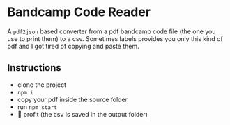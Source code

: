 # Bandcamp Code Reader
A `pdf2json` based converter from a pdf bandcamp code file (the one you use to print them) to a csv. Sometimes labels provides you only this kind of pdf and I got tired of copying and paste them.

## Instructions
- clone the project
- `npm i`
- copy your pdf inside the source folder
- run `npm start`
- :rocket: profit (the csv is saved in the output folder)
